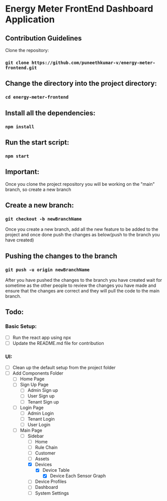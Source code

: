 # Energy Meter FrontEnd Dashboard Application

## Contribution Guidelines

Clone the repository:

### `git clone https://github.com/puneethkumar-v/energy-meter-frontend.git`

## Change the directory into the project directory:

### `cd energy-meter-frontend`

## Install all the dependencies:

### `npm install`

## Run the start script:

### `npm start`

## Important:

Once you clone the project repository you will be working on the "main" branch, so create a new branch

## Create a new branch:

### `git checkout -b newBranchName`

Once you create a new branch, add all the new feature to be added to the project and once done push the changes as below(push to the branch you have created)

## Pushing the changes to the branch

### `git push -u origin newBranchName`

After you have pushed the changes to the branch you have created wait for sometime as the other people to review the changes you have made and ensure that the changes are correct and they will pull the code to the main branch.

## Todo:

### Basic Setup:

- [ ] Run the react app using npx
- [ ] Update the README.md file for contribution

### UI:

- [ ] Clean up the default setup from the project folder
- [ ] Add Components Folder
  - [ ] Home Page
  - [ ] Sign Up Page
    - [ ] Admin Sign up
    - [ ] User Sign up
    - [ ] Tenant Sign up
  - [ ] Login Page
    - [ ] Admin Login
    - [ ] Tenant Login
    - [ ] User Login
  - [ ] Main Page
    - [ ] Sidebar
      - [ ] Home
      - [ ] Rule Chain
      - [ ] Customer
      - [ ] Assets
      - [x] Devices
        - [x] Device Table
          - [x] Device Each Sensor Graph
      - [ ] Device Profiles
      - [ ] Dashboard
      - [ ] System Settings
